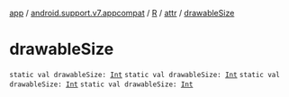[app](../../../index.md) / [android.support.v7.appcompat](../../index.md) / [R](../index.md) / [attr](index.md) / [drawableSize](.)

# drawableSize

`static val drawableSize: `[`Int`](https://kotlinlang.org/api/latest/jvm/stdlib/kotlin/-int/index.html)
`static val drawableSize: `[`Int`](https://kotlinlang.org/api/latest/jvm/stdlib/kotlin/-int/index.html)
`static val drawableSize: `[`Int`](https://kotlinlang.org/api/latest/jvm/stdlib/kotlin/-int/index.html)
`static val drawableSize: `[`Int`](https://kotlinlang.org/api/latest/jvm/stdlib/kotlin/-int/index.html)